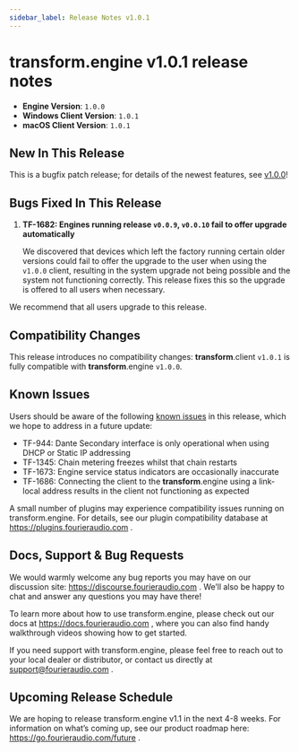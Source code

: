 ```yaml
---
sidebar_label: Release Notes v1.0.1
---
```


# transform.engine v1.0.1 release notes

- **Engine Version**: `1.0.0`
- **Windows Client Version**: `1.0.1`
- **macOS Client Version**: `1.0.1`

## New In This Release

This is a bugfix patch release; for details of the newest features, see [v1.0.0](v1-0-0)!

## Bugs Fixed In This Release

1. **TF-1682: Engines running release `v0.0.9`, `v0.0.10` fail to offer upgrade automatically**

   We discovered that devices which left the factory running certain older versions could fail to
   offer the upgrade to the user when using the `v1.0.0` client, resulting in the system upgrade
   not being possible and the system not functioning correctly. This release fixes this so the
   upgrade is offered to all users when necessary.

We recommend that all users upgrade to this release.

## Compatibility Changes

This release introduces no compatibility changes: **transform**.client `v1.0.1` is fully compatible
with **transform**.engine `v1.0.0`.

## Known Issues

Users should be aware of the following [known issues](../manual/known-issues) in this release, which we hope to address in a future update:

- TF-944: Dante Secondary interface is only operational when using DHCP or Static IP addressing
- TF-1345: Chain metering freezes whilst that chain restarts
- TF-1673: Engine service status indicators are occasionally inaccurate
- TF-1686: Connecting the client to the **transform**.engine using a link-local address results in the client not functioning as expected

A small number of plugins may experience compatibility issues running on transform.engine.
For details, see our plugin compatibility database at https://plugins.fourieraudio.com .

## Docs, Support & Bug Requests

We would warmly welcome any bug reports you may have on our discussion site:
https://discourse.fourieraudio.com . We’ll also be happy to chat and answer any questions you may
have there!

To learn more about how to use transform.engine, please check out our docs at
https://docs.fourieraudio.com , where you can also find handy walkthrough videos showing how to get
started.

If you need support with transform.engine, please feel free to reach out to your local dealer or
distributor, or contact us directly at support@fourieraudio.com .

## Upcoming Release Schedule

We are hoping to release transform.engine v1.1 in the next 4-8 weeks. For information on what’s
coming up, see our product roadmap here: https://go.fourieraudio.com/future .
